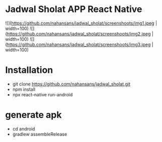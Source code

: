 # Jadwal Sholat APP React Native
![](https://github.com/nahansans/jadwal_sholat/screenshoots/img1.jpeg | width=100)
![](https://github.com/nahansans/jadwal_sholat/screenshoots/img2.jpeg | width=100)
![](https://github.com/nahansans/jadwal_sholat/screenshoots/img3.jpeg | width=100)

# Installation
- git clone https://github.com/nahansans/jadwal_sholat.git
- npm install
- npx react-native run-android

# generate apk
- cd android
- gradlew assembleRelease
